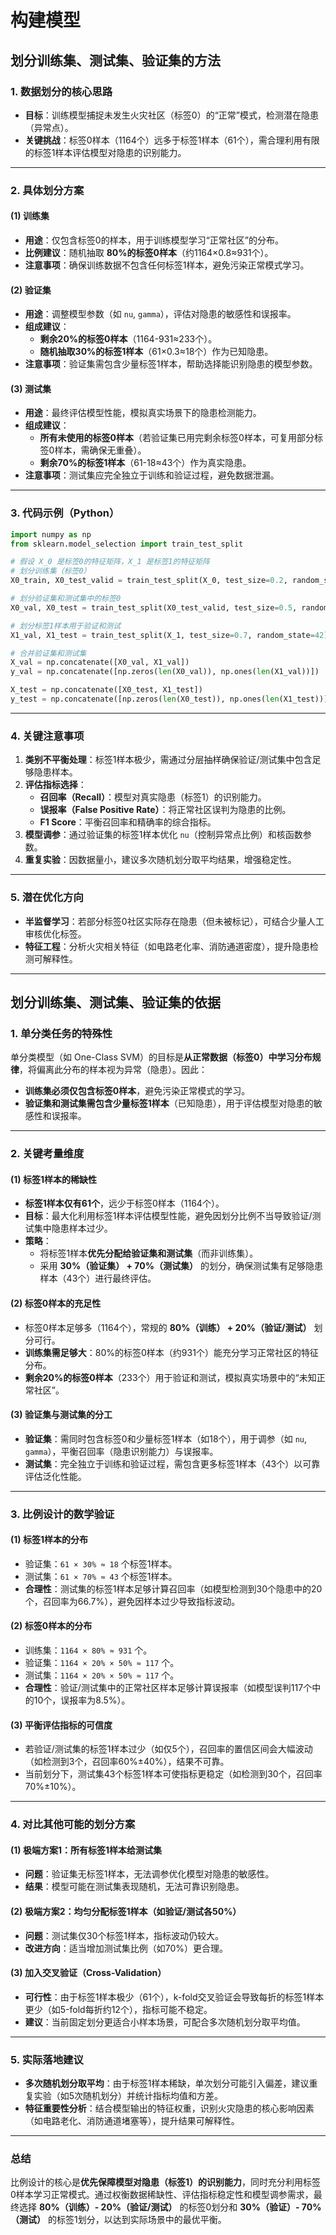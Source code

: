# 构建模型

## 划分训练集、测试集、验证集的方法

### **1. 数据划分的核心思路**
- **目标**：训练模型捕捉未发生火灾社区（标签0）的“正常”模式，检测潜在隐患（异常点）。
- **关键挑战**：标签0样本（1164个）远多于标签1样本（61个），需合理利用有限的标签1样本评估模型对隐患的识别能力。

---

### **2. 具体划分方案**
#### **(1) 训练集**
- **用途**：仅包含标签0的样本，用于训练模型学习“正常社区”的分布。
- **比例建议**：随机抽取 **80%的标签0样本**（约1164×0.8≈931个）。
- **注意事项**：确保训练数据不包含任何标签1样本，避免污染正常模式学习。

#### **(2) 验证集**
- **用途**：调整模型参数（如 `nu`, `gamma`），评估对隐患的敏感性和误报率。
- **组成建议**：
  - **剩余20%的标签0样本**（1164-931≈233个）。
  - **随机抽取30%的标签1样本**（61×0.3≈18个）作为已知隐患。
- **注意事项**：验证集需包含少量标签1样本，帮助选择能识别隐患的模型参数。

#### **(3) 测试集**
- **用途**：最终评估模型性能，模拟真实场景下的隐患检测能力。
- **组成建议**：
  - **所有未使用的标签0样本**（若验证集已用完剩余标签0样本，可复用部分标签0样本，需确保无重叠）。
  - **剩余70%的标签1样本**（61-18≈43个）作为真实隐患。
- **注意事项**：测试集应完全独立于训练和验证过程，避免数据泄漏。

---

### **3. 代码示例（Python）**
```python
import numpy as np
from sklearn.model_selection import train_test_split

# 假设 X_0 是标签0的特征矩阵，X_1 是标签1的特征矩阵
# 划分训练集（标签0）
X0_train, X0_test_valid = train_test_split(X_0, test_size=0.2, random_state=42)

# 划分验证集和测试集中的标签0
X0_val, X0_test = train_test_split(X0_test_valid, test_size=0.5, random_state=42)

# 划分标签1样本用于验证和测试
X1_val, X1_test = train_test_split(X_1, test_size=0.7, random_state=42)

# 合并验证集和测试集
X_val = np.concatenate([X0_val, X1_val])
y_val = np.concatenate([np.zeros(len(X0_val)), np.ones(len(X1_val))])

X_test = np.concatenate([X0_test, X1_test])
y_test = np.concatenate([np.zeros(len(X0_test)), np.ones(len(X1_test))])
```

---

### **4. 关键注意事项**
1. **类别不平衡处理**：标签1样本极少，需通过分层抽样确保验证/测试集中包含足够隐患样本。
2. **评估指标选择**：
   - **召回率（Recall）**：模型对真实隐患（标签1）的识别能力。
   - **误报率（False Positive Rate）**：将正常社区误判为隐患的比例。
   - **F1 Score**：平衡召回率和精确率的综合指标。
3. **模型调参**：通过验证集的标签1样本优化 `nu`（控制异常点比例）和核函数参数。
4. **重复实验**：因数据量小，建议多次随机划分取平均结果，增强稳定性。

---

### **5. 潜在优化方向**
- **半监督学习**：若部分标签0社区实际存在隐患（但未被标记），可结合少量人工审核优化标签。
- **特征工程**：分析火灾相关特征（如电路老化率、消防通道密度），提升隐患检测可解释性。

---

## 划分训练集、测试集、验证集的依据

### **1. 单分类任务的特殊性**
单分类模型（如 One-Class SVM）的目标是**从正常数据（标签0）中学习分布规律**，将偏离此分布的样本视为异常（隐患）。因此：
- **训练集必须仅包含标签0样本**，避免污染正常模式的学习。
- **验证集和测试集需包含少量标签1样本**（已知隐患），用于评估模型对隐患的敏感性和误报率。

---

### **2. 关键考量维度**
#### **(1) 标签1样本的稀缺性**
- **标签1样本仅有61个**，远少于标签0样本（1164个）。
- **目标**：最大化利用标签1样本评估模型性能，避免因划分比例不当导致验证/测试集中隐患样本过少。
- **策略**：
  - 将标签1样本**优先分配给验证集和测试集**（而非训练集）。
  - 采用 **30%（验证集） + 70%（测试集）** 的划分，确保测试集有足够隐患样本（43个）进行最终评估。

#### **(2) 标签0样本的充足性**
- 标签0样本足够多（1164个），常规的 **80%（训练） + 20%（验证/测试）** 划分可行。
- **训练集需足够大**：80%的标签0样本（约931个）能充分学习正常社区的特征分布。
- **剩余20%的标签0样本**（233个）用于验证和测试，模拟真实场景中的“未知正常社区”。

#### **(3) 验证集与测试集的分工**
- **验证集**：需同时包含标签0和少量标签1样本（如18个），用于调参（如 `nu`, `gamma`），平衡召回率（隐患识别能力）与误报率。
- **测试集**：完全独立于训练和验证过程，需包含更多标签1样本（43个）以可靠评估泛化性能。

---

### **3. 比例设计的数学验证**
#### **(1) 标签1样本的分布**
- 验证集：`61 × 30% ≈ 18` 个标签1样本。
- 测试集：`61 × 70% ≈ 43` 个标签1样本。
- **合理性**：测试集的标签1样本足够计算召回率（如模型检测到30个隐患中的20个，召回率为66.7%），避免因样本过少导致指标波动。

#### **(2) 标签0样本的分布**
- 训练集：`1164 × 80% ≈ 931` 个。
- 验证集：`1164 × 20% × 50% ≈ 117` 个。
- 测试集：`1164 × 20% × 50% ≈ 117` 个。
- **合理性**：验证/测试集中的正常社区样本足够计算误报率（如模型误判117个中的10个，误报率为8.5%）。

#### **(3) 平衡评估指标的可信度**
- 若验证/测试集的标签1样本过少（如仅5个），召回率的置信区间会大幅波动（如检测到3个，召回率60%±40%），结果不可靠。
- 当前划分下，测试集43个标签1样本可使指标更稳定（如检测到30个，召回率70%±10%）。

---

### **4. 对比其他可能的划分方案**
#### **(1) 极端方案1：所有标签1样本给测试集**
- **问题**：验证集无标签1样本，无法调参优化模型对隐患的敏感性。
- **结果**：模型可能在测试集表现随机，无法可靠识别隐患。

#### **(2) 极端方案2：均匀分配标签1样本（如验证/测试各50%）**
- **问题**：测试集仅30个标签1样本，指标波动仍较大。
- **改进方向**：适当增加测试集比例（如70%）更合理。

#### **(3) 加入交叉验证（Cross-Validation）**
- **可行性**：由于标签1样本极少（61个），k-fold交叉验证会导致每折的标签1样本更少（如5-fold每折约12个），指标可能不稳定。
- **建议**：当前固定划分更适合小样本场景，可配合多次随机划分取平均值。

---

### **5. 实际落地建议**
- **多次随机划分取平均**：由于标签1样本稀缺，单次划分可能引入偏差，建议重复实验（如5次随机划分）并统计指标均值和方差。
- **特征重要性分析**：结合模型输出的特征权重，识别火灾隐患的核心影响因素（如电路老化、消防通道堵塞等），提升结果可解释性。

---

### **总结**
比例设计的核心是**优先保障模型对隐患（标签1）的识别能力**，同时充分利用标签0样本学习正常模式。通过权衡数据稀缺性、评估指标稳定性和模型调参需求，最终选择 **80%（训练）- 20%（验证/测试）** 的标签0划分和 **30%（验证）- 70%（测试）** 的标签1划分，以达到实际场景中的最优平衡。

